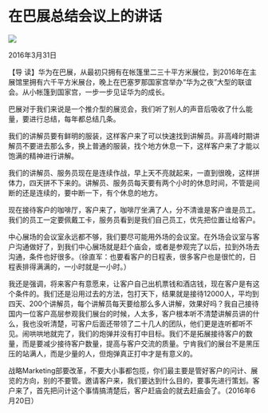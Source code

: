 # 在巴展总结会议上的讲话
<img class="pv" src="https://api.visitor.plantree.me/visitor-badge/pv?namespace=plantree.me&key=renzhengfei-speeches/在巴展总结会议上的讲话.md">



2016年3月31日



【导  读】华为在巴展，从最初只拥有在帐篷里二三十平方米展位，到2016年在主展馆里拥有六千平方米展台，晚上在巴塞罗那国家宫举办“华为之夜”大型的联谊会。从小帐篷到国家宫，一步一步见证华为的成长。



巴展对于我们来说是一个推介型的展览会，我们听了别人的声音后吸收了什么能量，要进行总结，每年都总结几条。

我们的讲解员要有鲜明的服装，这样客户来了可以快速找到讲解员。非高峰时期讲解员不要进去那么多，换上普通的服装，找个地方休息一下，这样客户来了才能以饱满的精神进行讲解。

我们的讲解员、服务员现在是连续作战，早上天不亮就起来，一直到很晚，这样拼体力，四天拼不下来的。讲解员、服务员每天要有两个小时的休息时间，不管是间断的还是连续的，要中断一下，有个休息的地方。

现在接待客户的咖啡厅，客户来了，咖啡厅坐满了人，分不清谁是客户谁是员工。我们的员工一定要佩戴工卡，服务员看到是我们自己员工，优先把位置让给客户。

中心展场的会议室永远都不够，我们要尽可能用外场的会议室。在外场会议室与客户沟通做好了，到我们中心展场就是赶个庙会，或者是参观完了以后，拉到外场去沟通，条件也好很多。（徐直军：也要看客户的日程表，很多客户也是很忙的，日程表排得满满的，一小时就是一小时。）

我还是强调，将来客户有意愿来，让客户自己出机票钱和酒店钱，现在客户是有这个条件的。我们还是沿用过去的方法，包打天下，结果就是接待12000人，平均到四天、200个讲解员，每个讲解员每天要给那么多人讲解，效果好吗？我自己接待国内一位客户高层参观我们展台的时候，人太多，客户根本听不清楚讲解员讲的什么，我也没听清楚，可客户后面还带领了二十几人的团队，他们更是连听都听不见。闹哄哄地就完了，我们的炮弹并没有打中目标。我们不是拓展接待客户的数量，而是要减少接待客户数量，提高与客户交流的质量。宁肯我们的展台不是黑压压的站满人，而是少量的人，但炮弹真正打中才是有意义的。

战略Marketing部要改革，不要大小事都包揽，你们最主要是管好客户的问计、展览的方向，别的不要管。邀请客户来，我们要达到什么目的，要事先进行策划。客户来了，首先把问计这个事情搞清楚后，客户赶庙会的就去赶庙会了。（2016年6月20日）
